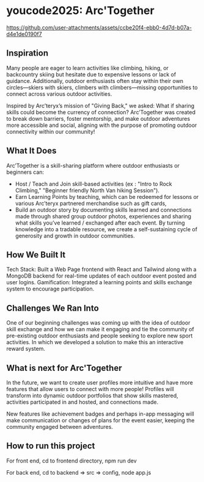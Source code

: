 # youcode2025: Arc'Together


https://github.com/user-attachments/assets/ccbe20f4-ebb0-4d7d-b07a-d4e1de0190f7


## Inspiration
Many people are eager to learn activities like climbing, hiking, or backcountry skiing but hesitate due to expensive lessons or lack of guidance. Additionally, outdoor enthusiasts often stay within their own circles—skiers with skiers, climbers with climbers—missing opportunities to connect across various outdoor activities.  

Inspired by Arc’teryx’s mission of "Giving Back," we asked: What if sharing skills could become the currency of connection? Arc’Together was created to break down barriers, foster mentorship, and make outdoor adventures more accessible and social, aligning with the purpose of promoting outdoor connectivity within our community!  

## What It Does
Arc’Together is a skill-sharing platform where outdoor enthusiasts or beginners can:  
- Host / Teach and Join skill-based activities
 (ex : "Intro to Rock Climbing," "Beginner friendly North Van hiking Session").  
- Earn Learning Points by teaching, which can be redeemed for lessons or various Arc’teryx partnered merchandise such as gift cards, 
- Build an outdoor story by documenting skills learned and connections made through shared group outdoor photos, experiences and sharing what skills you’ve learned / exchanged after each event.
By turning knowledge into a tradable resource, we create a self-sustaining cycle of generosity and growth in outdoor communities.

## How We Built It
Tech Stack: Built a Web Page frontend with React and Tailwind along with a MongoDB backend for real-time updates of each outdoor event posted and user logins.
Gamification: Integrated a learning points and skills exchange system to encourage participation.

## Challenges We Ran Into
One of our beginning challenges was coming up with the idea of outdoor skill exchange and how we can make it engaging and tie the community of pre-existing outdoor enthusiasts and people seeking to explore new sport activities. In which we developed a solution to make this an interactive reward system.
 
## What is next for Arc'Together
In the future, we want to create user profiles more intuitive and have more features that allow users to connect with more people! Profiles will transform into dynamic outdoor portfolios that show skills mastered, activities participated in and hosted, and connections made. 

New features like achievement badges and perhaps in-app messaging will make communication or changes of plans for the event easier, keeping the community engaged between adventures.

## How to run this project
For front end, cd to frontend directory, npm run dev

For back end, cd to backend => src => config, node app.js

